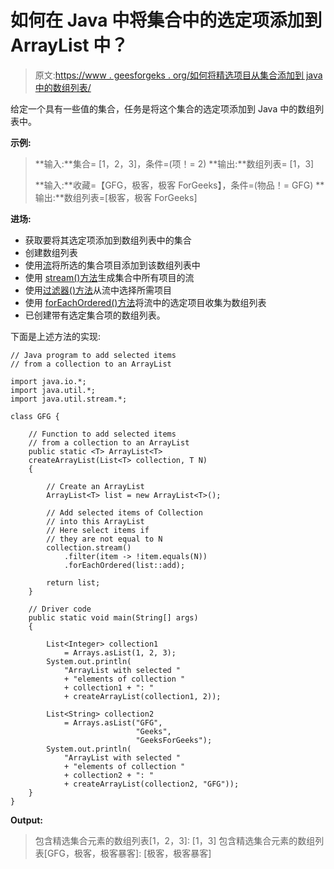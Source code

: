 # 如何在 Java 中将集合中的选定项添加到 ArrayList 中？

> 原文:[https://www . geesforgeks . org/如何将精选项目从集合添加到 java 中的数组列表/](https://www.geeksforgeeks.org/how-to-add-selected-items-from-a-collection-to-an-arraylist-in-java/)

给定一个具有一些值的集合，任务是将这个集合的选定项添加到 Java 中的数组列表中。

**示例:**

> **输入:**集合= [1，2，3]，条件=(项！= 2)
> **输出:**数组列表= [1，3]
> 
> **输入:**收藏=【GFG，极客，极客 ForGeeks】，条件=(物品！= GFG)
> **输出:**数组列表=[极客，极客 ForGeeks]

**进场:**

*   获取要将其选定项添加到数组列表中的集合
*   创建数组列表
*   使用[流](https://www.geeksforgeeks.org/stream-in-java/)将所选的集合项目添加到该数组列表中
*   使用 [stream()方法](https://www.geeksforgeeks.org/stream-in-java/)生成集合中所有项目的流
*   使用[过滤器()方法](https://www.geeksforgeeks.org/stream-filter-java-examples/)从流中选择所需项目
*   使用 [forEachOrdered()方法](https://www.geeksforgeeks.org/stream-foreachordered-method-java-examples/)将流中的选定项目收集为数组列表
*   已创建带有选定集合项的数组列表。

下面是上述方法的实现:

```
// Java program to add selected items
// from a collection to an ArrayList

import java.io.*;
import java.util.*;
import java.util.stream.*;

class GFG {

    // Function to add selected items
    // from a collection to an ArrayList
    public static <T> ArrayList<T>
    createArrayList(List<T> collection, T N)
    {

        // Create an ArrayList
        ArrayList<T> list = new ArrayList<T>();

        // Add selected items of Collection
        // into this ArrayList
        // Here select items if
        // they are not equal to N
        collection.stream()
            .filter(item -> !item.equals(N))
            .forEachOrdered(list::add);

        return list;
    }

    // Driver code
    public static void main(String[] args)
    {

        List<Integer> collection1
            = Arrays.asList(1, 2, 3);
        System.out.println(
            "ArrayList with selected "
            + "elements of collection "
            + collection1 + ": "
            + createArrayList(collection1, 2));

        List<String> collection2
            = Arrays.asList("GFG",
                            "Geeks",
                            "GeeksForGeeks");
        System.out.println(
            "ArrayList with selected "
            + "elements of collection "
            + collection2 + ": "
            + createArrayList(collection2, "GFG"));
    }
}
```

**Output:**

> 包含精选集合元素的数组列表[1，2，3]: [1，3]
> 包含精选集合元素的数组列表[GFG，极客，极客暴客]: [极客，极客暴客]